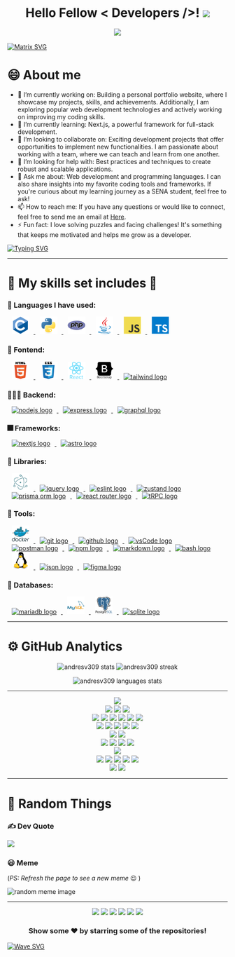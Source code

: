 <p>
  <h1 align="center"><b>Hello Fellow < Developers />! <img src="https://media.giphy.com/media/hvRJCLFzcasrR4ia7z/giphy.gif" width="36px"></b></h1> 
</p>

<p align="center">
  <a href="https://github.com/Andresv309">
    <img src="https://readme-typing-svg.herokuapp.com?&font=IBM+Plex+Sans&color=abcdef&size=20&center=true&lines=Welcome+to+my+GitHub+Profile!;I'm+a+Programmer;I'm+a+Computer+Enthusiast" />
  </a>
</p>

[![Matrix SVG](https://raw.githubusercontent.com/rodrigograca31/rodrigograca31/master/matrix.svg)](https://github.com/Andresv309) 

# 😄 About me

- 🔭 I’m currently working on: Building a personal portfolio website, where I showcase my projects, skills, and achievements. Additionally, I am exploring popular web development technologies and actively working on improving my coding skills.
- 🌱 I’m currently learning: Next.js, a powerful framework for full-stack development.
- 👯 I’m looking to collaborate on: Exciting development projects that offer opportunities to implement new functionalities. I am passionate about working with a team, where we can teach and learn from one another.
- 🤔 I’m looking for help with: Best practices and techniques to create robust and scalable applications.
- 💬 Ask me about: Web development and programming languages. I can also share insights into my favorite coding tools and frameworks. If you're curious about my learning journey as a SENA student, feel free to ask!
- 📫 How to reach me: If you have any questions or would like to connect, feel free to send me an email at [Here](mailto:andresv309@gmail.com).
- ⚡ Fun fact: I love solving puzzles and facing challenges! It's something that keeps me motivated and helps me grow as a developer.

[![Typing SVG](https://readme-typing-svg.demolab.com?font=Lobster+Two&size=24&duration=4200&color=22C55E&multiline=true&width=700&lines=%22Coding+is+not+just+my+profession%2C+it's+my+superpower.%22)](https://git.io/typing-svg)

---

# :pushpin: My skills set includes :telescope:

### :rocket: Languages I have used:
<tr>
  <td>
    <a href="https://en.wikipedia.org/wiki/C_(programming_language)" target="_blank" rel="noreferrer">
      <img src="https://raw.githubusercontent.com/devicons/devicon/master/icons/c/c-original.svg" alt="c logo" width="40" height="40" hspace="10" />
    </a>
  </td>
  <td>
    <a href="https://www.python.org" target="_blank" rel="noreferrer">
      <img src="https://raw.githubusercontent.com/devicons/devicon/master/icons/python/python-original.svg" alt="python logo" width="40" height="40" hspace="10" />
    </a>
  </td>
  <td>
    <a href="https://www.php.net" target="_blank" rel="noreferrer">
      <img src="https://raw.githubusercontent.com/devicons/devicon/master/icons/php/php-original.svg" alt="php logo" width="40" height="40" hspace="10" />
    </a>
  </td>
  <td>
    <a href="https://www.java.com" target="_blank" rel="noreferrer">
      <img src="https://raw.githubusercontent.com/devicons/devicon/master/icons/java/java-original.svg" alt="java logo" width="40" height="40" hspace="10" />
    </a>
  </td>
  <td>
    <a href="https://developer.mozilla.org/en-US/docs/Web/JavaScript" target="_blank" rel="noreferrer">
      <img src="https://raw.githubusercontent.com/devicons/devicon/master/icons/javascript/javascript-original.svg" alt="javascript logo" width="40" height="40" hspace="10" />
    </a>
  </td>
  <td>
    <a href="https://www.typescriptlang.org/" target="_blank" rel="noreferrer">
      <img src="https://raw.githubusercontent.com/devicons/devicon/master/icons/typescript/typescript-original.svg" alt="typescript logo" width="40" height="40" hspace="10" />
    </a>
  </td>
</tr>

### 👀 Fontend:

<tr>
  <td>
    <a href="https://developer.mozilla.org/es/docs/Web/HTML" target="_blank" rel="noreferrer">
      <img src="https://raw.githubusercontent.com/devicons/devicon/master/icons/html5/html5-original-wordmark.svg" alt="html5 logo" width="40" height="40" hspace="10" />
    </a>
  </td>
  <td>
    <a href="https://developer.mozilla.org/es/docs/Web/CSS" target="_blank" rel="noreferrer">
      <img src="https://raw.githubusercontent.com/devicons/devicon/master/icons/css3/css3-original-wordmark.svg" alt="css3 logo" width="40" height="40" hspace="10" />
    </a>
  </td>
  <td>
    <a href="https://reactjs.org/" target="_blank" rel="noreferrer">
      <img src="https://raw.githubusercontent.com/devicons/devicon/master/icons/react/react-original-wordmark.svg" alt="react logo" width="40" height="40" hspace="10" />
    </a>
  </td>
  <td>
    <a href="https://getbootstrap.com" target="_blank" rel="noreferrer">
      <img src="https://raw.githubusercontent.com/devicons/devicon/master/icons/bootstrap/bootstrap-plain-wordmark.svg" alt="bootstrap logo" width="40" height="40" hspace="10" />
    </a>
  </td>
  <td>
    <a href="https://tailwindcss.com/" target="_blank" rel="noreferrer">
      <img src="https://profilinator.rishav.dev/skills-assets/tailwindcss.svg" alt="tailwind logo" width="40" height="40" hspace="10" />
    </a>
  </td>
</tr>

### 👨🏻‍💻 Backend:

<tr>
  <td>
    <a href="https://nodejs.org" target="_blank" rel="noreferrer">
      <img src="https://seeklogo.com/images/N/nodejs-logo-FBE122E377-seeklogo.com.png" alt="nodejs logo" width="36" height="40" hspace="10" />
    </a>
  </td>
    <td>
    <a href="https://expressjs.com" target="_blank" rel="noreferrer">
      <img src="https://i.cloudup.com/zfY6lL7eFa-3000x3000.png" alt="express logo" width="120" height="40" hspace="10" />
    </a>
  </td>
  <td>
    <a href="https://graphql.org" target="_blank" rel="noreferrer">
      <img src="https://www.vectorlogo.zone/logos/graphql/graphql-icon.svg" alt="graphql logo" width="40" height="40" hspace="10" />
    </a>
  </td>
</tr>

### 🎆 Frameworks:

<tr>
  <td>
    <a href="https://nextjs.org/" target="_blank" rel="noreferrer">
      <img src="https://d2nir1j4sou8ez.cloudfront.net/wp-content/uploads/2021/12/nextjs-boilerplate-logo.png" alt="nextjs logo" width="40" height="40" hspace="10" />
    </a>
  </td>
  <td>
    <a href="https://astro.build/" target="_blank" rel="noreferrer">
      <img src="https://astro.js.org/astro.png" alt="astro logo" width="40" height="40" hspace="10" />
    </a>
  </td>
</tr>

### 📖 Libraries:

<tr>
  <td>
    <a href="https://www.electronjs.org" target="_blank" rel="noreferrer">
      <img src="https://raw.githubusercontent.com/devicons/devicon/master/icons/electron/electron-original.svg" alt="electron logo" width="40" height="40" hspace="10" />
    </a>
  </td>
  <td>
    <a href="https://jquery.com/" target="_blank" rel="noreferrer">
      <img src="https://cdn.jsdelivr.net/gh/devicons/devicon/icons/jquery/jquery-original.svg" alt="jquery logo" width="40" height="40" hspace="10" />
    </a>
  </td>
  <td>
    <a href="https://eslint.org/" target="_blank" rel="noreferrer">
      <img src="https://cdn.jsdelivr.net/gh/devicons/devicon/icons/eslint/eslint-original.svg" alt="eslint logo" width="40" height="40" hspace="10" />
    </a>
  </td>
  <td>
    <a href="https://zustand-demo.pmnd.rs/" target="_blank" rel="noreferrer">
      <img src="https://repository-images.githubusercontent.com/180328715/fca49300-e7f1-11ea-9f51-cfd949b31560" alt="zustand logo" width="75" height="40" hspace="10" />
    </a>
  </td>
  <td>
    <a href="https://www.prisma.io/" target="_blank" rel="noreferrer">
      <img src="https://cdn.cdnlogo.com/logos/p/59/prisma.svg" alt="prisma orm logo" width="40" height="40" hspace="10" />
    </a>
  </td>
  <td>
    <a href="https://reactrouter.com/en/main" target="_blank" rel="noreferrer">
      <img src="https://cdn.cdnlogo.com/logos/r/97/react-router.svg" alt="react router logo" width="40" height="40" hspace="10" />
    </a>
  </td>
  <td>
    <a href="https://trpc.io/" target="_blank" rel="noreferrer">
      <img src="https://trpc.io/img/logo.svg" alt="tRPC logo" width="40" height="40" hspace="10" />
    </a>
  </td>
</tr>

### 🧰 Tools:

<tr>
  <td>
    <a href="https://www.docker.com/" target="_blank" rel="noreferrer">
      <img src="https://raw.githubusercontent.com/devicons/devicon/master/icons/docker/docker-original-wordmark.svg" alt="docker logo" width="40" height="40" hspace="10" />
    </a>
  </td>
  <td>
    <a href="https://git-scm.com/" target="_blank" rel="noreferrer">
      <img src="https://www.vectorlogo.zone/logos/git-scm/git-scm-icon.svg" alt="git logo" width="40" height="40" hspace="10" />
    </a>
  </td>
  <td>
    <a href="https://github.com/" target="_blank" rel="noreferrer">
      <img src="https://github.githubassets.com/images/modules/logos_page/GitHub-Mark.png" alt="github logo" width="40" height="40" hspace="10" />
    </a>
  </td>
  <td>
    <a href="https://code.visualstudio.com/" target="_blank" rel="noreferrer">
      <img src="https://cdn.jsdelivr.net/gh/devicons/devicon/icons/vscode/vscode-original.svg" alt="vsCode logo" width="40" height="40" hspace="10" />
    </a>
  </td>
  <td>
    <a href="https://postman.com" target="_blank" rel="noreferrer">
      <img src="https://www.vectorlogo.zone/logos/getpostman/getpostman-icon.svg" alt="postman logo" width="40" height="40" hspace="10" />
    </a>
  </td>
  <td>
    <a href="https://www.npmjs.com/" target="_blank" rel="noreferrer">
      <img src="https://cdn.jsdelivr.net/gh/devicons/devicon/icons/npm/npm-original-wordmark.svg" alt="npm logo" width="40" height="40" hspace="10" />
    </a>
  </td>
  <td>
    <a href="https://es.wikipedia.org/wiki/Markdown" target="_blank" rel="noreferrer">
      <img src="https://static-00.iconduck.com/assets.00/markdown-icon-512x512-bfxegudd.png" alt="markdown logo" width="40" height="40" hspace="10" />
    </a>
  </td>
  <td>
    <a href="https://www.gnu.org/software/bash/" target="_blank" rel="noreferrer">
      <img src="https://upload.wikimedia.org/wikipedia/commons/thumb/4/4b/Bash_Logo_Colored.svg/2048px-Bash_Logo_Colored.svg.png" alt="bash logo" width="40" height="40" hspace="10" />
    </a>
  </td>
  <td>
    <a href="https://www.linux.org/" target="_blank" rel="noreferrer">
      <img src="https://raw.githubusercontent.com/devicons/devicon/master/icons/linux/linux-original.svg" alt="linux logo" width="40" height="40" hspace="10" />
    </a>
  </td>
  <td>
    <a href="https://es.wikipedia.org/wiki/JSON" target="_blank" rel="noreferrer">
      <img src="https://cdn.cdnlogo.com/logos/j/89/json.svg" alt="json logo" width="40" height="40" hspace="10" />
    </a>
  </td>
  <td>
    <a href="https://www.figma.com/" target="_blank" rel="noreferrer">
      <img src="https://www.vectorlogo.zone/logos/figma/figma-icon.svg" alt="figma logo" width="40" height="40" hspace="10" />
    </a>
  </td>
</tr>

### 🏬 Databases:

<tr>
  <td>
    <a href="https://mariadb.org/" target="_blank" rel="noreferrer">
      <img src="https://mariadb.com/wp-content/uploads/2019/11/mariadb-logo-vert_blue-transparent.png" alt="mariadb logo" width="40" height="40" hspace="10" />
    </a>
  </td>
  <td>
    <a href="https://www.mysql.com/" target="_blank" rel="noreferrer">
      <img src="https://raw.githubusercontent.com/devicons/devicon/master/icons/mysql/mysql-original-wordmark.svg" alt="mysql logo" width="40" height="40" hspace="10" />
    </a>
  </td>
  <td>
    <a href="https://www.postgresql.org" target="_blank" rel="noreferrer">
      <img src="https://raw.githubusercontent.com/devicons/devicon/master/icons/postgresql/postgresql-original-wordmark.svg" alt="postgresql logo" width="40" height="40" hspace="10" />
    </a>
  </td>
  <td>
    <a href="https://www.sqlite.org/" target="_blank" rel="noreferrer">
      <img src="https://www.vectorlogo.zone/logos/sqlite/sqlite-icon.svg" alt="sqlite logo" width="40" height="40" hspace="10" />
    </a>
  </td>
</tr>

---

# ⚙️ GitHub Analytics

<p align="center">
  <img align="center" src="https://github-readme-stats.vercel.app/api?username=andresv309&locale=en&show_icons=true&rank_icon=github&include_all_commits=true&card_width=450&theme=ayu-mirage" alt="andresv309 stats" />
  <img align="center" src="https://streak-stats.demolab.com?user=andresv309&locale=en&card_width=450&theme=ayu-mirage" alt="andresv309 streak" />
</p>

<p align="center">
  <img align="center" src="https://github-readme-stats.vercel.app/api/top-langs?username=andresv309&locale=en&layout=compact&card_width=450&theme=ayu-mirage" alt="andresv309 languages stats"/>
</p>

---

<div align="center">
  <a href="https://github.com/Andresv309">
    <img src="https://komarev.com/ghpvc/?username=andresv309&style=flat&color=blue" />
  </a>
</div>
<div align="center">
  <img src="https://img.shields.io/badge/dev.to-0A0A0A?style=for-the-badge&logo=devdotto&logoColor=white" />
  <img src="https://img.shields.io/badge/Medium-12100E?style=for-the-badge&logo=medium&logoColor=white" />
  <img src="https://img.shields.io/badge/GeeksforGeeks-298D46?style=for-the-badge&logo=geeksforgeeks&logoColor=white" />
</div>
<div align="center">
  <img src="https://img.shields.io/badge/Cloudflare-F38020?style=for-the-badge&logo=Cloudflare&logoColor=white" />
  <img src="https://img.shields.io/badge/GitHub_Actions-2088FF?style=for-the-badge&logo=github-actions&logoColor=white" />
  <img src="https://img.shields.io/badge/Google_Cloud-4285F4?style=for-the-badge&logo=google-cloud&logoColor=white" />
  <img src="https://img.shields.io/badge/microsoft%20azure-0089D6?style=for-the-badge&logo=microsoft-azure&logoColor=white" />
  <img src="https://img.shields.io/badge/Vercel-000000?style=for-the-badge&logo=vercel&logoColor=white" />
  <img src="https://img.shields.io/badge/Netlify-00C7B7?style=for-the-badge&logo=netlify&logoColor=white" />
</div>
<div align="center">
  <img src="https://img.shields.io/badge/Coursera-0056D2?style=for-the-badge&logo=Coursera&logoColor=white" />
  <img src="https://img.shields.io/badge/Edx-193A3E?style=for-the-badge&logo=edx&logoColor=white" />
  <img src="https://img.shields.io/badge/freecodecamp-27273D?style=for-the-badge&logo=freecodecamp&logoColor=white" />
  <img src="https://img.shields.io/badge/Khan%20Academy-14BF96?style=for-the-badge&logo=Khan%20Academy&logoColor=white" />
  <img src="https://img.shields.io/badge/MDN_Web_Docs-black?style=for-the-badge&logo=mdnwebdocs&logoColor=white" />
</div>
<div align="center">
  <img src="https://img.shields.io/badge/Notion-000000?style=for-the-badge&logo=notion&logoColor=white" />
  <img src="https://img.shields.io/badge/Microsoft_Excel-217346?style=for-the-badge&logo=microsoft-excel&logoColor=white" />
</div>
<div align="center">
  <img src="https://img.shields.io/badge/Ubuntu-E95420?style=for-the-badge&logo=ubuntu&logoColor=white" />
  <img src="https://img.shields.io/badge/Windows-0078D6?style=for-the-badge&logo=windows&logoColor=white" />
  <img src="https://img.shields.io/badge/Linux-FCC624?style=for-the-badge&logo=linux&logoColor=black" />
  <img src="https://img.shields.io/badge/Kali_Linux-557C94?style=for-the-badge&logo=kali-linux&logoColor=white" />
</div>
<div align="center">
  <img src="https://img.shields.io/badge/HackTheBox-111927?style=for-the-badge&logo=Hack%20The%20Box&logoColor=9FEF00" />
</div>
<div align="center">
  <img src="https://img.shields.io/badge/Codepen-000000?style=for-the-badge&logo=codepen&logoColor=white" />
  <img src="https://img.shields.io/badge/Codewars-B1361E?style=for-the-badge&logo=Codewars&logoColor=white" />
  <img src="https://img.shields.io/badge/Dribbble-EA4C89?style=for-the-badge&logo=dribbble&logoColor=white" />
  <img src="https://img.shields.io/badge/-Hackerrank-2EC866?style=for-the-badge&logo=HackerRank&logoColor=white" />
  <img src="https://img.shields.io/badge/Stack_Overflow-FE7A16?style=for-the-badge&logo=stack-overflow&logoColor=white" />
</div>
<div align="center">
  <img src="https://img.shields.io/badge/VirtualBox-21416b?style=for-the-badge&logo=VirtualBox&logoColor=white" />
  <img src="https://img.shields.io/badge/VMware-231f20?style=for-the-badge&logo=VMware&logoColor=white" />
</div>

---

# :rabbit: Random Things

### ✍️ Dev Quote
![](https://quotes-github-readme.vercel.app/api?type=horizontal&theme=tokyonight)

### 😃 Meme
(*PS: Refresh the page to see a new meme* :wink: )

<img src='https://web-production-4cea.up.railway.app/' title="Meme" alt="random meme image" height="400">

---

<p align="center">
  <img src="https://i.giphy.com/media/ln7z2eWriiQAllfVcn/200.webp" width="100">
  <img src="https://i.giphy.com/media/LMt9638dO8dftAjtco/200.webp" width="100">
  <img src="https://i.giphy.com/media/IdyAQJVN2kVPNUrojM/200.webp" width="100">
  <img src="https://i.giphy.com/media/KzJkzjggfGN5Py6nkT/200.webp" width="100">
  <img src=https://media3.giphy.com/media/XAxylRMCdpbEWUAvr8/giphy.gif width="100">
  <img src=https://media4.giphy.com/media/fsEaZldNC8A1PJ3mwp/giphy.gif width="100">
  <!--<img src=https://media4.giphy.com/media/du3J3cXyzhj75IOgvA/giphy.gif width="100">-->
</p>

<p align="center">
  <h3 align="center">Show some&nbsp;❤️&nbsp;by starring some of the repositories!</h3>
</p>

[![Wave SVG](https://github.com/punitkmryh/punitkmryh/blob/master/wave.svg)](https://github.com/Andresv309) 
